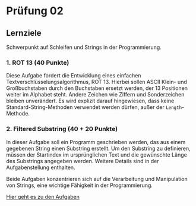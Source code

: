 # Prüfung 02

## Lernziele

Schwerpunkt auf Schleifen und Strings in der Programmierung.

### 1. ROT 13 (40 Punkte)

Diese Aufgabe fordert die Entwicklung eines einfachen Textverschlüsselungsalgorithmus, ROT 13. Hierbei sollen ASCII Klein- und Großbuchstaben durch den Buchstaben ersetzt werden, der 13 Positionen weiter im Alphabet steht. Andere Zeichen wie Ziffern und Sonderzeichen bleiben unverändert. Es wird explizit darauf hingewiesen, dass keine Standard-String-Methoden verwendet werden dürfen, außer der `Length`-Methode.

### 2. Filtered Substring (40 + 20 Punkte)

In dieser Aufgabe soll ein Programm geschrieben werden, das aus einem gegebenen String einen Substring erstellt. Um den Substring zu definieren, müssen der Startindex im ursprünglichen Text und die gewünschte Länge des Substrings angegeben werden. Weitere Details sind in der Aufgabenstellung enthalten.

Beide Aufgaben konzentrieren sich auf die Verarbeitung und Manipulation von Strings, eine wichtige Fähigkeit in der Programmierung.

[Hier geht es zu den Aufgaben](Exam02A.md)
